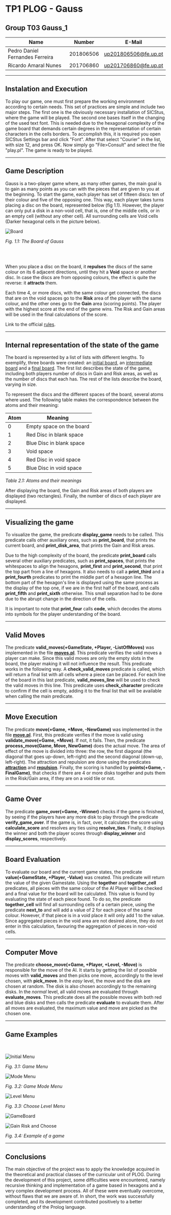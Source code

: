 # TP1 PLOG - Gauss

## Group T03 Gauss_1

| Name                              | Number    | E-Mail             |
| --------------------------------- | --------- | ------------------ |
| Pedro Daniel Fernandes Ferreira   | 201806506 |up201806506@fe.up.pt|
| Ricardo Amaral Nunes              | 201706860 |up201706860@fe.up.pt|

---
## Instalation and Execution

To play our game, one must first prepare the working environment according to certain needs. This set of practices are simple and include two major steps.
The first one is the obviously necessary installation of SICStus, where the game will be played. The second one bases itself in the changing of the used text font. This is needed due to the hexagonal complexity of the game board that demands certain degrees in the representation of certain characters in the cells borders.
To accomplish this, it is required you open SICStus Settings bar and click "Font". After that select "Courier" in the list, with size 12, and press OK. 
Now simply go "File>Consult" and select the file "play.pl". The game is ready to be played.

---
## Game Description

Gauss is a two-player game where, as many other games, the main goal is to gain as many points as you can with the pieces that are given to you at the beginning.
To start the game, each player has set of fifteen discs: ten of their colour and five of the opposing one.
This way, each player takes turns placing a disc on the board, represented below (fig 1.1). However, the player can only put a disk in a non-void cell, that is, one of the middle cells, or in an empty cell (without any other cell). All surrounding cells are Void cells (Darker hexagonal cells in the picture below).

![Board](./images/board.png)

*Fig. 1.1: The Board of Gauss*

<br>
<br>

When you place a disc on the board, it **repulses** the discs of the same colour on its 6 adjacent directions, until they hit a **Void** space or another disc.
In case the discs are from opposing colours, the effect is quite the reverse: it **attracts** them.


Each time 4, or more discs, with the same colour get connected, the discs that are on the void spaces go to the **Risk** area of the player with the same colour, and the other ones go to the **Gain** area (scoring points). The player with the highest score at the end of the game wins. The Risk and Gain areas will be used in the final calculations of the score.

Link to the official [rules](./resources/rules.pdf).

----
## Internal representation of the state of the game

The board is represented by a list of lists with different lengths. To exemplify, three boards were created: an [initial board](./boards/InitialBoard.pl), an [intermediate board](./boards/InterBoard.pl) and a [final board](./boards/finalBoard.pl). 
The first list describes the state of the game, including both players number of discs in Gain and Risk areas, as well as the number of discs that each has. The rest of the lists describe the board, varying in size.

To represent the discs and the different spaces of the board, several atoms where used. The following table makes the correspondence between the atoms and their meaning:

| Atom | Meaning                         |
| ---- | ------------------------------- |
|  0   | Empty space on the board        |
|  1   | Red Disc in blank space         |
|  2   | Blue Disc in blank space        |
|  3   | Void space                      |
|  4   | Red Disc in void space          |
|  5   | Blue Disc in void space         |

*Table 2.1: Atoms and their meanings*

After displaying the board, the Gain and Risk areas of both players are displayed (two rectangles). Finally, the number of discs of each player are displayed.

-----
## Visualizing the game

To visualize the game, the predicate **display_game** needs to be called. This predicate calls other auxiliary ones, such as **print_board**, that prints the current board, and **print_disk_area**, that prints the Gain and Risk areas.

Due to the high complexity of the board, the predicate **print_board** calls several other auxiliary predicates, such as **print_spaces**, that prints the whitespaces to align the hexagons, **print_first** and **print_second**, that print the top part from a line of hexagons. It also needs to call a **print_third** and a **print_fourth** predicates to print the middle part of a hexagon line. The bottom part of the hexagon's line is displayed using the same process as the display of the top one, if we are in the first half of the board, and calls **print_fifth** and **print_sixth** otherwise. This small separation had to be done due to the abrupt change in the direction of the cells.

It is important to note that **print_four** calls **code**, which decodes the atoms into symbols for the player understanding of the board.

---
## Valid Moves

The predicate **valid_moves(+GameState, +Player, -ListOfMoves)** was implemented in the file [**moves.pl**](./src/moves.pl). This predicate verifies the valid moves a player can make. Since this valid moves are only the empty slots in the board, the player making it will not influence the result.
This predicate works in the following way. A **check_valid_moves** predicate is called, which will return a final list with all cells where a piece can be placed. For each line of the board in this last predicate, **valid_moves_line** will be used to check the valid moves in this line. This predicate uses **check_character** predicate to confirm if the cell is empty, adding it to the final list that will be available when calling the main predicate.

---

## Move Execution

The predicate **move(+Game, +Move, -NewGame)** was implemented in the file [**move.pl**](./src/move.pl). First, this predicate verifies if the move is valid using **validate_move(+Game, +Move)**. If not, it fails. Then, the predicate **process_move(Game, Move, NewGame)** does the actual move. The area of effect of the move is divided into three: the row, the first diagonal (the diagonal that goes up-down, left-right) and the second diagonal (down-up, left-right). The attraction and repulsion are done using the predicates [**attraction**](./src/actions/attraction.pl) and [**repulsion**](./src/actions/repulsion.pl). Finally, the scoring is handled by **points(+Game, -FinalGame)**, that checks if there are 4 or more disks together and puts them in the Risk/Gain area, if they are on a void tile or not.

---
## Game Over

The predicate **game_over(+Game, -Winner)** checks if the game is finished, by seeing if the players have any more disk to play through the predicate **verify_game_over**.  If the game is, in fact, over, it calculates the score using **calculate_score** and resolves any ties using **resolve_ties**. Finally, it displays the winner and both the player scores through **display_winner** and **display_scores**, respectively.

---
## Board Evaluation
To evaluate our board and the current game states, the predicate **value(+GameState, +Player, -Value)** was created. This predicate will return the value of the given Gamestate. 
Using the **together** and **together_cell** predicates, all pieces with the same colour of the AI Player will be checked and a final value for the board will be calculated. This value is found by evaluating the state of each piece found. To do so, the predicate **together_cell** will find all surrounding cells of a certain piece, using the predicate **next_to** and will add a value of 2 for each piece of the same colour. However, if that piece is in a void place it will only add 1 to the value.
Since aggregated pieces in the void area are not desired alone, they do not enter in this calculation, favouring the aggregation of pieces in non-void cells. 

---
## Computer Move

The predicate **choose_move(+Game, +Player, +Level, -Move)** is responsible for the move of the AI. It starts by getting the list of possible moves with **valid_moves**
and then picks one move, accordingly to the level chosen, with **pick_move**. In the _easy_ level, the move and the disk are chosen at random. The disk is also chosen accordingly to the remaining disks. In the _normal_ level, all valid moves are evaluated through **evaluate_moves**. This predicate does all the possible moves with both red and blue disks and then calls the predicate **evaluate** to evaluate them. After all moves are evaluated, the maximum value and move are picked as the chosen one.

---
## Game Examples

<br>

![Initial Menu](./images/InitialMenu.PNG)

*Fig. 3.1: Game Menu*

![Mode Menu](./images/modeMenu.PNG)

*Fig. 3.2: Game Mode Menu*

![Level Menu](./images/menuLevel.PNG)

*Fig. 3.3: Choose Level Menu*

![GameBoard](./images/gameBoard.PNG)

![Gain Risk and Choose](./images/GainRiskChoose.PNG)

*Fig. 3.4: Example of a game*

---
## Conclusions
The main objective of the project was to apply the knowledge acquired in the theoretical and practical classes of the curricular unit of PLOG.
During the development of this project, some difficulties were encountered, namely recursive thinking and implementation of a game based in hexagons and a very complex development process. All of these were eventually overcome, without flaws that we are aware of.
In short, the work was successfully completed, and its development contributed positively to a better understanding of the Prolog language.

